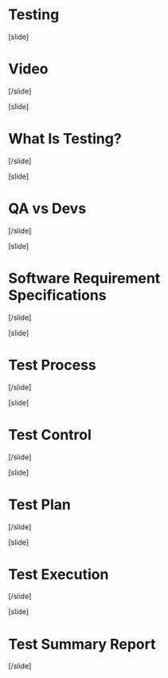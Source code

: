 # Testing

[slide]
# Video

[/slide]

[slide]
# What Is Testing?

[/slide]

[slide]
# QA vs Devs

[/slide]

[slide]
# Software Requirement Specifications

[/slide]

[slide]
# Test Process

[/slide]

[slide]
# Test Control

[/slide]

[slide]
# Test Plan

[/slide]

[slide]
# Test Execution

[/slide]

[slide]
# Test Summary Report

[/slide]